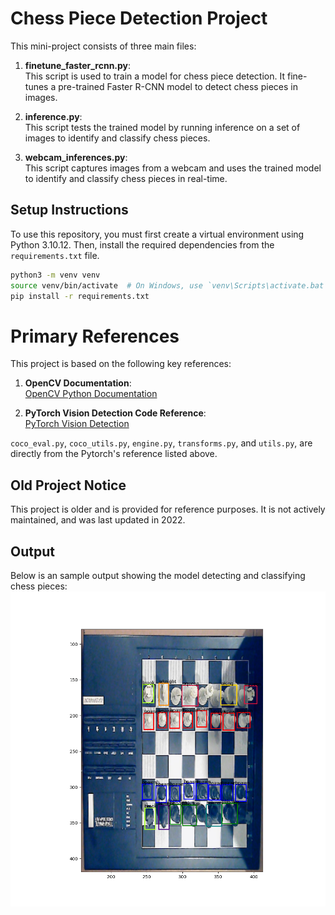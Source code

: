 # Chess Piece Detection Project

This mini-project consists of three main files:

1. **finetune_faster_rcnn.py**:  
   This script is used to train a model for chess piece detection. It fine-tunes a pre-trained Faster R-CNN model to detect chess pieces in images.

2. **inference.py**:  
   This script tests the trained model by running inference on a set of images to identify and classify chess pieces.

3. **webcam_inferences.py**:  
   This script captures images from a webcam and uses the trained model to identify and classify chess pieces in real-time.

## Setup Instructions

To use this repository, you must first create a virtual environment using Python 3.10.12. Then, install the required dependencies from the `requirements.txt` file.

```bash
python3 -m venv venv
source venv/bin/activate  # On Windows, use `venv\Scripts\activate.bat`
pip install -r requirements.txt
```

# Primary References

This project is based on the following key references:

1. **OpenCV Documentation**:  
   [OpenCV Python Documentation](https://docs.opencv.org/4.x/d6/d00/tutorial_py_root.html)

2. **PyTorch Vision Detection Code Reference**:  
   [PyTorch Vision Detection](https://github.com/pytorch/vision/tree/main/references/detection)

`coco_eval.py`, `coco_utils.py`, `engine.py`, `transforms.py`, and `utils.py`, are directly from the Pytorch's reference listed above.

## Old Project Notice
This project is older and is provided for reference purposes. It is not actively maintained, and was last updated in 2022.

## Output
Below is an sample output showing the model detecting and classifying chess pieces:
![](https://github.com/ZacharyHeras/chess-piece-object-detection/blob/main/output.png)

